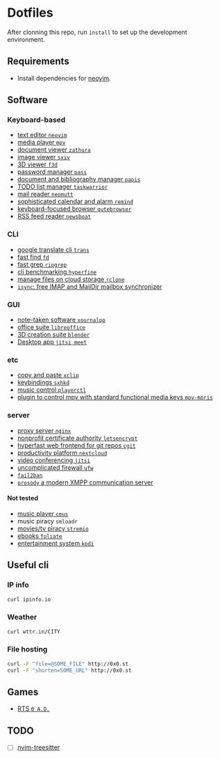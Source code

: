 # Dotfiles

After clonning this repo, run `install` to set up the development environment.

## Requirements

- Install dependencies for [neovim](https://github.com/neovim/neovim).

## Software

### Keyboard-based

- [text editor `neovim`](https://neovim.io/)
- [media player `mpv`](https://mpv.io/)
- [document viewer `zathura`](https://pwmt.org/projects/zathura/)
- [image viewer `sxiv`](https://github.com/muennich/sxiv)
- [3D viewer `f3d`](https://f3d-app.github.io/f3d/)
- [password manager `pass`](https://www.passwordstore.org/)
- [document and bibliography manager `papis`](https://github.com/papis/papis)
- [TODO list manager `taskwarrior`](https://taskwarrior.org/)
- [mail reader `neomutt`](https://neomutt.org/)
- [sophisticated calendar and alarm `remind`](https://dianne.skoll.ca/projects/remind/)
- [keyboard-focused browser `qutebrowser`](https://qutebrowser.org/)
- [RSS feed reader `newsboat`](https://newsboat.org/)

### CLI

- [google translate cli `trans`](https://github.com/soimort/translate-shell/)
- [fast find `fd`](https://github.com/sharkdp/fd)
- [fast grep `ripgrep`](https://github.com/BurntSushi/ripgrep)
- [cli benchmarking `hyperfine`](https://github.com/sharkdp/hyperfine)
- [manage files on cloud storage `rclone`](https://rclone.org/)
- [`isync`: free IMAP and MailDir mailbox synchronizer](https://isync.sourceforge.io/)

### GUI

- [note-taken software `xournalpp`](https://xournalpp.github.io/)
- [office suite `libreoffice`](https://www.libreoffice.org/)
- [3D creation suite `blender`](https://www.blender.org/)
- [Desktop app `jitsi meet`](https://github.com/jitsi/jitsi-meet-electron)

### etc

- [copy and paste `xclip`](https://github.com/astrand/xclip)
- [keybindings `sxhkd`](https://github.com/baskerville/sxhkd)
- [music control `playerctl`](https://github.com/altdesktop/playerctl)
- [plugin to control mpv with standard functional media keys `mpv-mpris`](https://github.com/hoyon/mpv-mpris)

### server

- [proxy server `nginx`](https://nginx.org/en/)
- [nonprofit certificate authority `letsencrypt`](https://letsencrypt.org/)
- [hyperfast web frontend for git repos `cgit`](https://git.zx2c4.com/cgit/about/)
- [productivity platform `nextcloud`](https://nextcloud.com/)
- [video conferencing `jitsi`](https://jitsi.org/)
- [uncomplicated firewall `ufw`]()
- [`fail2ban`](https://www.fail2ban.org/wiki/index.php/Main_Page)
- [`prosody` a modern XMPP communication server](https://prosody.im/)

#### Not tested

- [music player `cmus`](https://cmus.github.io/)
- music piracy `smloadr`
- [movies/tv piracy `stremio`](https://www.stremio.com/)
- [ebooks `foliate`](https://johnfactotum.github.io/foliate/)
- [entertainment system `kodi`](https://kodi.tv/)

## Useful cli

### IP info

```bash
curl ipinfo.io
```

### Weather

```bash
curl wttr.in/CITY
```

### File hosting

```bash
curl -F "file=@SOME_FILE" http://0x0.st
curl -F "shorten=SOME_URL" http://0x0.st
```

## Games

- [RTS `0 A.D.`](https://play0ad.com/)

## TODO

- [ ] [nvim-treesitter](https://github.com/nvim-treesitter/nvim-treesitter)
